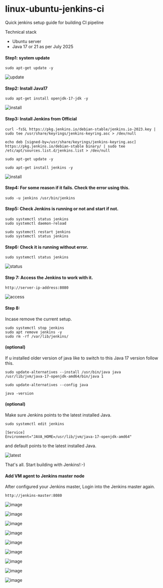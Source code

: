 # linux-ubuntu-jenkins-ci
Quick jenkins setup guide for building CI pipeline


Technical stack 

* Ubuntu server
* Java 17 or 21 as per July 2025

#### Step1:  system update
```
sudo apt-get update -y
```
![update](./assets/20250717170435.png)

#### Step2: Install Java17
```
sudo apt-get install openjdk-17-jdk -y
```
![install](./assets/20250717170605.png)


#### Step3: Install Jenkins from Official 

```
curl -fsSL https://pkg.jenkins.io/debian-stable/jenkins.io-2023.key | sudo tee /usr/share/keyrings/jenkins-keyring.asc > /dev/null
```

```
echo deb [signed-by=/usr/share/keyrings/jenkins-keyring.asc] https://pkg.jenkins.io/debian-stable binary/ | sudo tee /etc/apt/sources.list.d/jenkins.list > /dev/null
```
```
sudo apt-get update -y
```

```
sudo apt-get install jenkins -y
```

![install](./assets/20250717171259.png)

#### Step4: For some reason if it fails. Check the error using this.

```
sudo -u jenkins /usr/bin/jenkins
```
#### Step5: Check Jenkins is running or not and start if not.

```
sudo systemctl status jenkins
sudo systemctl daemon-reload

sudo systemctl restart jenkins
sudo systemctl status jenkins
```

#### Step6: Check it is running without error.

```
sudo systemctl status jenkins
```

![status](./assets/20250717171853.png)

#### Step 7: Access the Jenkins to work with it.

```
http://server-ip-address:8080
```
![access](./assets/20250717175218.png)

#### Step 8:
Incase remove the current setup.

```
sudo systemctl stop jenkins
sudo apt remove jenkins -y 
sudo rm -rf /var/lib/jenkins/
```
#### (optional) 
If u installed older version of java like to switch to this Java 17 version follow this.

```
sudo update-alternatives --install /usr/bin/java java /usr/lib/jvm/java-17-openjdk-amd64/bin/java 1

sudo update-alternatives --config java

java -version
```

#### (optional) 
Make sure Jenkins points to the latest installed Java. 
```
sudo systemctl edit jenkins

[Service] 
Environment="JAVA_HOME=/usr/lib/jvm/java-17-openjdk-amd64"
```

and default points to the latest installed Java.

![latest](./assets/20250717170904.png)

That's all. Start building with Jenkins!:-)


#### Add VM agent to Jenkins master node


After configured your Jenkins master, Login into the Jenkins master again.

```
http://jenkins-master:8080
```
![image](./assets/2025-07-24-19-48-01.png)

![image](./assets/2025-07-24-19-50-03.png)

![image](./assets/2025-07-24-19-50-25.png)

![image](./assets/2025-07-24-19-52-14.png)

![image](./assets/2025-07-24-19-52-46.png)

![image](./assets/2025-07-24-19-53-32.png)

![image](./assets/2025-07-24-19-54-00.png)

![image](./assets/2025-07-24-19-54-41.png)

![image](./assets/2025-07-24-19-55-00.png)



